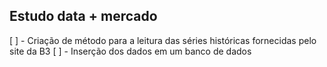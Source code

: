 Estudo data + mercado
--------------------------------------
[ ] - Criação de método para a leitura das séries históricas fornecidas pelo site da B3
[ ] - Inserção dos dados em um banco de dados

